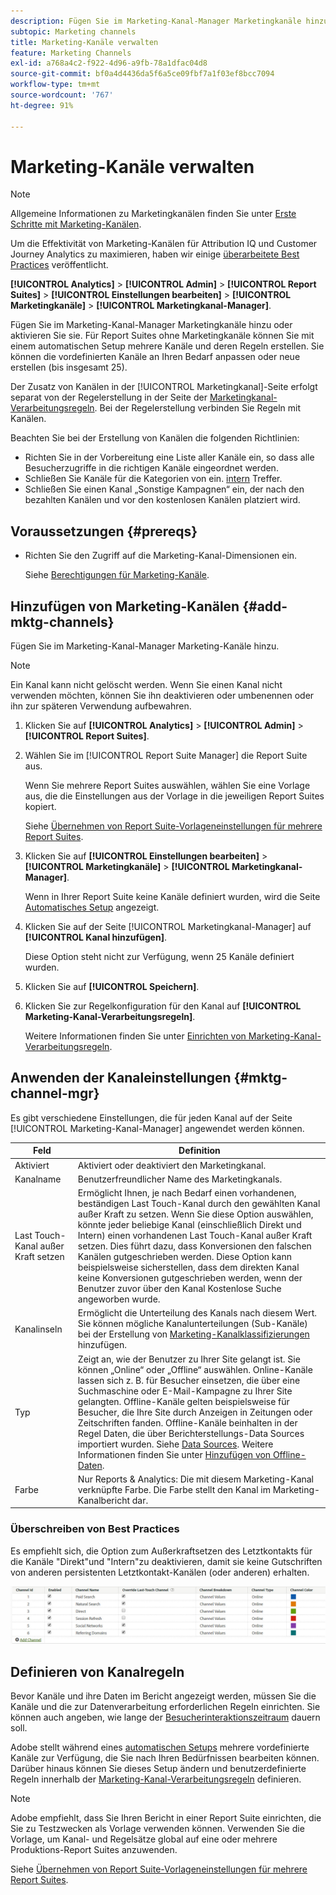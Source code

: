 ```yaml
---
description: Fügen Sie im Marketing-Kanal-Manager Marketingkanäle hinzu oder aktivieren Sie sie. Für Report Suites ohne Marketingkanäle können Sie mit einem automatischen Setup mehrere Kanäle und deren Regeln erstellen. Sie können die vordefinierten Kanäle an Ihren Bedarf anpassen oder neue erstellen (bis insgesamt 25).
subtopic: Marketing channels
title: Marketing-Kanäle verwalten
feature: Marketing Channels
exl-id: a768a4c2-f922-4d96-a9fb-78a1dfac04d8
source-git-commit: bf0a4d4436da5f6a5ce09fbf7a1f03ef8bcc7094
workflow-type: tm+mt
source-wordcount: '767'
ht-degree: 91%

---
```


# Marketing-Kanäle verwalten

>[!NOTE]
>
> Allgemeine Informationen zu Marketingkanälen finden Sie unter [Erste Schritte mit Marketing-Kanälen](/help/components/c-marketing-channels/c-getting-started-mchannel.md).
>
> Um die Effektivität von Marketing-Kanälen für Attribution IQ und Customer Journey Analytics zu maximieren, haben wir einige [überarbeitete Best Practices](/help/components/c-marketing-channels/mchannel-best-practices.md) veröffentlicht.

**[!UICONTROL Analytics]** > **[!UICONTROL Admin]** > **[!UICONTROL Report Suites]** > **[!UICONTROL Einstellungen bearbeiten]** > **[!UICONTROL Marketingkanäle]** > **[!UICONTROL Marketingkanal-Manager]**.

Fügen Sie im Marketing-Kanal-Manager Marketingkanäle hinzu oder aktivieren Sie sie. Für Report Suites ohne Marketingkanäle können Sie mit einem automatischen Setup mehrere Kanäle und deren Regeln erstellen. Sie können die vordefinierten Kanäle an Ihren Bedarf anpassen oder neue erstellen (bis insgesamt 25).

Der Zusatz von Kanälen in der [!UICONTROL Marketingkanal]-Seite erfolgt separat von der Regelerstellung in der Seite der [Marketingkanal-Verarbeitungsregeln](/help/admin/admin/c-manage-report-suites/c-edit-report-suites/marketing-channels/c-rules.md). Bei der Regelerstellung verbinden Sie Regeln mit Kanälen.

Beachten Sie bei der Erstellung von Kanälen die folgenden Richtlinien:

* Richten Sie in der Vorbereitung eine Liste aller Kanäle ein, so dass alle Besucherzugriffe in die richtigen Kanäle eingeordnet werden.
* Schließen Sie Kanäle für die Kategorien von ein. [intern](/help/admin/admin/c-manage-report-suites/c-edit-report-suites/marketing-channels/c-rules.md) Treffer.
* Schließen Sie einen Kanal „Sonstige Kampagnen“ ein, der nach den bezahlten Kanälen und vor den kostenlosen Kanälen platziert wird.


## Voraussetzungen {#prereqs}

* Richten Sie den Zugriff auf die Marketing-Kanal-Dimensionen ein.

   Siehe [Berechtigungen für Marketing-Kanäle](/help/components/c-marketing-channels/c-channel-report-access.md).

## Hinzufügen von Marketing-Kanälen {#add-mktg-channels}

Fügen Sie im Marketing-Kanal-Manager Marketing-Kanäle hinzu.

>[!NOTE]
>
>Ein Kanal kann nicht gelöscht werden. Wenn Sie einen Kanal nicht verwenden möchten, können Sie ihn deaktivieren oder umbenennen oder ihn zur späteren Verwendung aufbewahren.

1. Klicken Sie auf **[!UICONTROL Analytics]** > **[!UICONTROL Admin]** > **[!UICONTROL Report Suites]**.
1. Wählen Sie im [!UICONTROL Report Suite Manager] die Report Suite aus.

   Wenn Sie mehrere Report Suites auswählen, wählen Sie eine Vorlage aus, die die Einstellungen aus der Vorlage in die jeweiligen Report Suites kopiert.

   Siehe [Übernehmen von Report Suite-Vorlageneinstellungen für mehrere Report Suites](/help/components/c-marketing-channels/c-getting-started-mchannel.md).

1. Klicken Sie auf **[!UICONTROL Einstellungen bearbeiten]** > **[!UICONTROL Marketingkanäle]** > **[!UICONTROL Marketingkanal-Manager]**.

   Wenn in Ihrer Report Suite keine Kanäle definiert wurden, wird die Seite [Automatisches Setup](/help/components/c-marketing-channels/c-getting-started-mchannel.md) angezeigt.

1. Klicken Sie auf der Seite [!UICONTROL Marketingkanal-Manager] auf **[!UICONTROL Kanal hinzufügen]**.

   Diese Option steht nicht zur Verfügung, wenn 25 Kanäle definiert wurden.

1. Klicken Sie auf **[!UICONTROL Speichern]**.
1. Klicken Sie zur Regelkonfiguration für den Kanal auf **[!UICONTROL Marketing-Kanal-Verarbeitungsregeln]**.

   Weitere Informationen finden Sie unter [Einrichten von Marketing-Kanal-Verarbeitungsregeln](/help/admin/admin/c-manage-report-suites/c-edit-report-suites/marketing-channels/c-rules.md).

## Anwenden der Kanaleinstellungen {#mktg-channel-mgr}

Es gibt verschiedene Einstellungen, die für jeden Kanal auf der Seite [!UICONTROL Marketing-Kanal-Manager] angewendet werden können.

| Feld | Definition |
|--- |--- |
| Aktiviert | Aktiviert oder deaktiviert den Marketingkanal. |
| Kanalname | Benutzerfreundlicher Name des Marketingkanals. |
| Last Touch-Kanal außer Kraft setzen | Ermöglicht Ihnen, je nach Bedarf einen vorhandenen, beständigen Last Touch-Kanal durch den gewählten Kanal außer Kraft zu setzen. Wenn Sie diese Option auswählen, könnte jeder beliebige Kanal (einschließlich Direkt und Intern) einen vorhandenen Last Touch-Kanal außer Kraft setzen. Dies führt dazu, dass Konversionen den falschen Kanälen gutgeschrieben werden. Diese Option kann beispielsweise sicherstellen, dass dem direkten Kanal keine Konversionen gutgeschrieben werden, wenn der Benutzer zuvor über den Kanal Kostenlose Suche angeworben wurde. |
| Kanalinseln | Ermöglicht die Unterteilung des Kanals nach diesem Wert. Sie können mögliche Kanalunterteilungen (Sub-Kanäle) bei der Erstellung von [Marketing-Kanalklassifizierungen](/help/admin/admin/c-manage-report-suites/c-edit-report-suites/marketing-channels/classifications-mchannel.md) hinzufügen. |
| Typ | Zeigt an, wie der Benutzer zu Ihrer Site gelangt ist. Sie können „Online“ oder „Offline“ auswählen. Online-Kanäle lassen sich z. B. für Besucher einsetzen, die über eine Suchmaschine oder E-Mail-Kampagne zu Ihrer Site gelangten. Offline-Kanäle gelten beispielsweise für Besucher, die Ihre Site durch Anzeigen in Zeitungen oder Zeitschriften fanden. Offline-Kanäle beinhalten in der Regel Daten, die über Berichterstellungs-Data Sources importiert wurden. Siehe [Data Sources](https://experienceleague.adobe.com/docs/analytics/import/data-sources/datasrc-home.html?lang=de). Weitere Informationen finden Sie unter [Hinzufügen von Offline-Daten](/help/components/c-marketing-channels/c-getting-started-mchannel.md). |
| Farbe | Nur Reports &amp; Analytics: Die mit diesem Marketing-Kanal verknüpfte Farbe. Die Farbe stellt den Kanal im Marketing-Kanalbericht dar. |

### Überschreiben von Best Practices

Es empfiehlt sich, die Option zum Außerkraftsetzen des Letztkontakts für die Kanäle &quot;Direkt&quot;und &quot;Intern&quot;zu deaktivieren, damit sie keine Gutschriften von anderen persistenten Letztkontakt-Kanälen (oder anderen) erhalten.

![](assets/int-channel2.png)

## Definieren von Kanalregeln

Bevor Kanäle und ihre Daten im Bericht angezeigt werden, müssen Sie die Kanäle und die zur Datenverarbeitung erforderlichen Regeln einrichten. Sie können auch angeben, wie lange der [Besucherinteraktionszeitraum](/help/admin/admin/c-manage-report-suites/c-edit-report-suites/marketing-channels/visitor-engagement.md) dauern soll.

Adobe stellt während eines [automatischen Setups](/help/components/c-marketing-channels/c-getting-started-mchannel.md) mehrere vordefinierte Kanäle zur Verfügung, die Sie nach Ihren Bedürfnissen bearbeiten können. Darüber hinaus können Sie dieses Setup ändern und benutzerdefinierte Regeln innerhalb der [Marketing-Kanal-Verarbeitungsregeln](/help/admin/admin/c-manage-report-suites/c-edit-report-suites/marketing-channels/c-rules.md) definieren.

>[!NOTE]
>
>Adobe empfiehlt, dass Sie Ihren Bericht in einer Report Suite einrichten, die Sie zu Testzwecken als Vorlage verwenden können. Verwenden Sie die Vorlage, um Kanal- und Regelsätze global auf eine oder mehrere Produktions-Report Suites anzuwenden.
>
>Siehe [Übernehmen von Report Suite-Vorlageneinstellungen für mehrere Report Suites](/help/components/c-marketing-channels/c-getting-started-mchannel.md).
